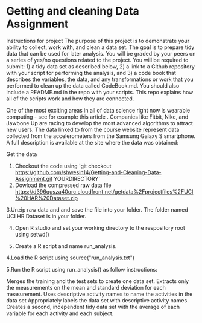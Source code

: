 # Getting and cleaning Data Assignment

Instructions for project
The purpose of this project is to demonstrate your ability to collect, work with, and clean a data set. The goal is to prepare tidy data that can be used for later analysis. You will be graded by your peers on a series of yes/no questions related to the project. You will be required to submit: 1) a tidy data set as described below, 2) a link to a Github repository with your script for performing the analysis, and 3) a code book that describes the variables, the data, and any transformations or work that you performed to clean up the data called CodeBook.md. You should also include a README.md in the repo with your scripts. This repo explains how all of the scripts work and how they are connected.

One of the most exciting areas in all of data science right now is wearable computing - see for example this article . Companies like Fitbit, Nike, and Jawbone Up are racing to develop the most advanced algorithms to attract new users. The data linked to from the course website represent data collected from the accelerometers from the Samsung Galaxy S smartphone. A full description is available at the site where the data was obtained:

Get the data
1. Checkout the code using 'git checkout https://github.com/shwesin14/Getting-and-Cleaning-Data-Assignment.git YOURDIRECTORY'
2. Dowload the compressed raw data file 
https://d396qusza40orc.cloudfront.net/getdata%2Fprojectfiles%2FUCI%20HAR%20Dataset.zip

3.Unzip raw data and and save the file into your folder. The folder named UCI HR Dataset is in your folder.

4. Open R studio and set your working directory to the respository root using setwd()

3. Create a R script and name run_analysis.

4.Load the R script using source("run_analysis.txt")

5.Run the R script using run_analysis() as follow instructions:

Merges the training and the test sets to create one data set.
Extracts only the measurements on the mean and standard deviation for each measurement.
Uses descriptive activity names to name the activities in the data set
Appropriately labels the data set with descriptive activity names.
Creates a second, independent tidy data set with the average of each variable for each activity and each subject.
